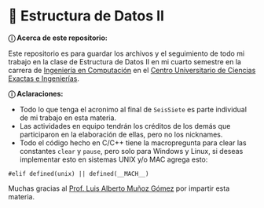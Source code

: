 # 💾 Estructura de Datos II
**ⓘ Acerca de este repositorio:** <br />

Este repositorio es para guardar los archivos y el seguimiento de todo mi trabajo en la clase de Estructura de Datos II
en mi cuarto semestre en la carrera de [Ingeniería en Computación](http://www.cucei.udg.mx/es/oferta-academica/licenciaturas/licenciatura-en-ingenieria-en-computacion) 
en el [Centro Universitario de Ciencias Exactas e Ingenierías](http://www.cucei.udg.mx/es).

**ⓘ Aclaraciones:**
* Todo lo que tenga el acronimo al final de `SeisSiete` es parte individual de mi trabajo en esta materia.
* Las actividades en equipo tendrán los créditos de los demás que participaron en la elaboración de ellas, pero no los nicknames.
* Todo el código hecho en C/C++ tiene la macropregunta para clear las constantes `clear` y `pause`, pero solo para Windows y Linux, si deseas implementar esto
en sistemas UNIX y/o MAC agrega esto:

```
#elif defined(unix) || defined(__MACH__)
```

Muchas gracias al [Prof. Luis Alberto Muñoz Gómez](https://www.facebook.com/groups/659363465426868/user/1148455471/) por impartir esta materia.
